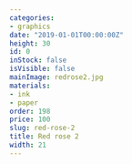 ```yaml
---
categories:
- graphics
date: "2019-01-01T00:00:00Z"
height: 30
id: 0
inStock: false
isVisible: false
mainImage: redrose2.jpg
materials:
- ink
- paper
order: 198
price: 100
slug: red-rose-2
title: Red rose 2
width: 21
---
```


